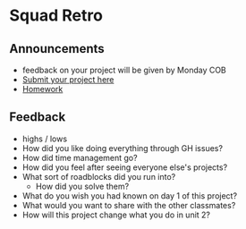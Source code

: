 #  Squad Retro

## Announcements

- feedback on your project will be given by Monday COB
- [Submit your project here](https://gawdidc.typeform.com/to/cy6ZuQ)
- [Homework](https://github.com/ga-dc/try-ruby)

## Feedback

- highs / lows
- How did you like doing everything through GH issues?
- How did time management go?
- How did you feel after seeing everyone else's projects?
- What sort of roadblocks did you run into?
  - How did you solve them?
- What do you wish you had known on day 1 of this project?
- What would you want to share with the other classmates?
- How will this project change what you do in unit 2?

